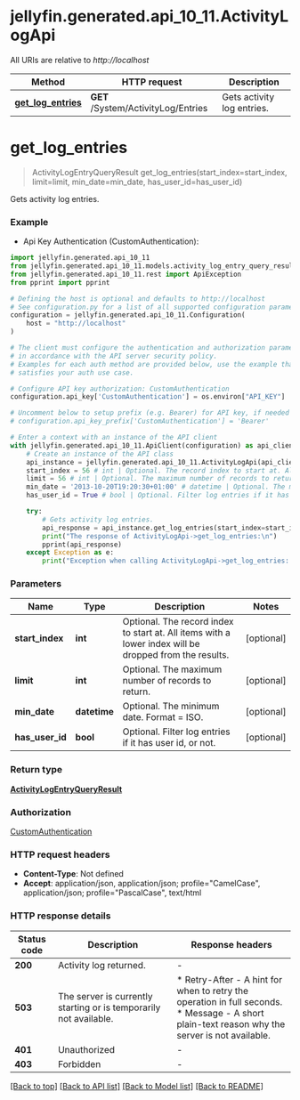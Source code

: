 # jellyfin.generated.api_10_11.ActivityLogApi

All URIs are relative to *http://localhost*

Method | HTTP request | Description
------------- | ------------- | -------------
[**get_log_entries**](ActivityLogApi.md#get_log_entries) | **GET** /System/ActivityLog/Entries | Gets activity log entries.


# **get_log_entries**
> ActivityLogEntryQueryResult get_log_entries(start_index=start_index, limit=limit, min_date=min_date, has_user_id=has_user_id)

Gets activity log entries.

### Example

* Api Key Authentication (CustomAuthentication):

```python
import jellyfin.generated.api_10_11
from jellyfin.generated.api_10_11.models.activity_log_entry_query_result import ActivityLogEntryQueryResult
from jellyfin.generated.api_10_11.rest import ApiException
from pprint import pprint

# Defining the host is optional and defaults to http://localhost
# See configuration.py for a list of all supported configuration parameters.
configuration = jellyfin.generated.api_10_11.Configuration(
    host = "http://localhost"
)

# The client must configure the authentication and authorization parameters
# in accordance with the API server security policy.
# Examples for each auth method are provided below, use the example that
# satisfies your auth use case.

# Configure API key authorization: CustomAuthentication
configuration.api_key['CustomAuthentication'] = os.environ["API_KEY"]

# Uncomment below to setup prefix (e.g. Bearer) for API key, if needed
# configuration.api_key_prefix['CustomAuthentication'] = 'Bearer'

# Enter a context with an instance of the API client
with jellyfin.generated.api_10_11.ApiClient(configuration) as api_client:
    # Create an instance of the API class
    api_instance = jellyfin.generated.api_10_11.ActivityLogApi(api_client)
    start_index = 56 # int | Optional. The record index to start at. All items with a lower index will be dropped from the results. (optional)
    limit = 56 # int | Optional. The maximum number of records to return. (optional)
    min_date = '2013-10-20T19:20:30+01:00' # datetime | Optional. The minimum date. Format = ISO. (optional)
    has_user_id = True # bool | Optional. Filter log entries if it has user id, or not. (optional)

    try:
        # Gets activity log entries.
        api_response = api_instance.get_log_entries(start_index=start_index, limit=limit, min_date=min_date, has_user_id=has_user_id)
        print("The response of ActivityLogApi->get_log_entries:\n")
        pprint(api_response)
    except Exception as e:
        print("Exception when calling ActivityLogApi->get_log_entries: %s\n" % e)
```



### Parameters


Name | Type | Description  | Notes
------------- | ------------- | ------------- | -------------
 **start_index** | **int**| Optional. The record index to start at. All items with a lower index will be dropped from the results. | [optional] 
 **limit** | **int**| Optional. The maximum number of records to return. | [optional] 
 **min_date** | **datetime**| Optional. The minimum date. Format &#x3D; ISO. | [optional] 
 **has_user_id** | **bool**| Optional. Filter log entries if it has user id, or not. | [optional] 

### Return type

[**ActivityLogEntryQueryResult**](ActivityLogEntryQueryResult.md)

### Authorization

[CustomAuthentication](README.md#CustomAuthentication)

### HTTP request headers

 - **Content-Type**: Not defined
 - **Accept**: application/json, application/json; profile="CamelCase", application/json; profile="PascalCase", text/html

### HTTP response details

| Status code | Description | Response headers |
|-------------|-------------|------------------|
**200** | Activity log returned. |  -  |
**503** | The server is currently starting or is temporarily not available. |  * Retry-After - A hint for when to retry the operation in full seconds. <br>  * Message - A short plain-text reason why the server is not available. <br>  |
**401** | Unauthorized |  -  |
**403** | Forbidden |  -  |

[[Back to top]](#) [[Back to API list]](README.md#documentation-for-api-endpoints) [[Back to Model list]](README.md#documentation-for-models) [[Back to README]](README.md)

